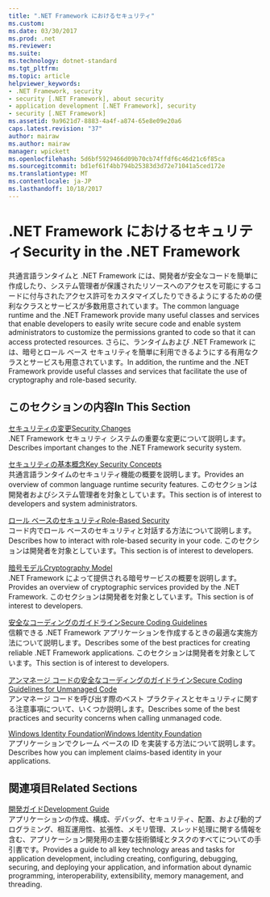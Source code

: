 ```yaml
---
title: ".NET Framework におけるセキュリティ"
ms.custom: 
ms.date: 03/30/2017
ms.prod: .net
ms.reviewer: 
ms.suite: 
ms.technology: dotnet-standard
ms.tgt_pltfrm: 
ms.topic: article
helpviewer_keywords:
- .NET Framework, security
- security [.NET Framework], about security
- application development [.NET Framework], security
- security [.NET Framework]
ms.assetid: 9a9621d7-8883-4a4f-a874-65e8e09e20a6
caps.latest.revision: "37"
author: mairaw
ms.author: mairaw
manager: wpickett
ms.openlocfilehash: 5d6bf5929466d09b70cb74ffdf6c46d21c6f85ca
ms.sourcegitcommit: bd1ef61f4bb794b25383d3d72e71041a5ced172e
ms.translationtype: MT
ms.contentlocale: ja-JP
ms.lasthandoff: 10/18/2017
---
```

# <a name="security-in-the-net-framework"></a><span data-ttu-id="e0a7e-102">.NET Framework におけるセキュリティ</span><span class="sxs-lookup"><span data-stu-id="e0a7e-102">Security in the .NET Framework</span></span>
<span data-ttu-id="e0a7e-103">共通言語ランタイムと .NET Framework には、開発者が安全なコードを簡単に作成したり、システム管理者が保護されたリソースへのアクセスを可能にするコードに付与されたアクセス許可をカスタマイズしたりできるようにするための便利なクラスとサービスが多数用意されています。</span><span class="sxs-lookup"><span data-stu-id="e0a7e-103">The common language runtime and the .NET Framework provide many useful classes and services that enable developers to easily write secure code and enable system administrators to customize the permissions granted to code so that it can access protected resources.</span></span> <span data-ttu-id="e0a7e-104">さらに、ランタイムおよび .NET Framework には、暗号とロール ベース セキュリティを簡単に利用できるようにする有用なクラスとサービスも用意されています。</span><span class="sxs-lookup"><span data-stu-id="e0a7e-104">In addition, the runtime and the .NET Framework provide useful classes and services that facilitate the use of cryptography and role-based security.</span></span>  
  
## <a name="in-this-section"></a><span data-ttu-id="e0a7e-105">このセクションの内容</span><span class="sxs-lookup"><span data-stu-id="e0a7e-105">In This Section</span></span>  
 [<span data-ttu-id="e0a7e-106">セキュリティの変更</span><span class="sxs-lookup"><span data-stu-id="e0a7e-106">Security Changes</span></span>](../../../docs/framework/security/security-changes.md)  
 <span data-ttu-id="e0a7e-107">.NET Framework セキュリティ システムの重要な変更について説明します。</span><span class="sxs-lookup"><span data-stu-id="e0a7e-107">Describes important changes to the .NET Framework security system.</span></span>  
  
 [<span data-ttu-id="e0a7e-108">セキュリティの基本概念</span><span class="sxs-lookup"><span data-stu-id="e0a7e-108">Key Security Concepts</span></span>](../../../docs/standard/security/key-security-concepts.md)  
 <span data-ttu-id="e0a7e-109">共通言語ランタイムのセキュリティ機能の概要を説明します。</span><span class="sxs-lookup"><span data-stu-id="e0a7e-109">Provides an overview of common language runtime security features.</span></span> <span data-ttu-id="e0a7e-110">このセクションは開発者およびシステム管理者を対象としています。</span><span class="sxs-lookup"><span data-stu-id="e0a7e-110">This section is of interest to developers and system administrators.</span></span>  
  
 [<span data-ttu-id="e0a7e-111">ロール ベースのセキュリティ</span><span class="sxs-lookup"><span data-stu-id="e0a7e-111">Role-Based Security</span></span>](../../../docs/standard/security/role-based-security.md)  
 <span data-ttu-id="e0a7e-112">コード内でロール ベースのセキュリティと対話する方法について説明します。</span><span class="sxs-lookup"><span data-stu-id="e0a7e-112">Describes how to interact with role-based security in your code.</span></span> <span data-ttu-id="e0a7e-113">このセクションは開発者を対象としています。</span><span class="sxs-lookup"><span data-stu-id="e0a7e-113">This section is of interest to developers.</span></span>  
  
 [<span data-ttu-id="e0a7e-114">暗号モデル</span><span class="sxs-lookup"><span data-stu-id="e0a7e-114">Cryptography Model</span></span>](../../../docs/standard/security/cryptography-model.md)  
 <span data-ttu-id="e0a7e-115">.NET Framework によって提供される暗号サービスの概要を説明します。</span><span class="sxs-lookup"><span data-stu-id="e0a7e-115">Provides an overview of cryptographic services provided by the .NET Framework.</span></span> <span data-ttu-id="e0a7e-116">このセクションは開発者を対象としています。</span><span class="sxs-lookup"><span data-stu-id="e0a7e-116">This section is of interest to developers.</span></span>  
  
 [<span data-ttu-id="e0a7e-117">安全なコーディングのガイドライン</span><span class="sxs-lookup"><span data-stu-id="e0a7e-117">Secure Coding Guidelines</span></span>](../../../docs/standard/security/secure-coding-guidelines.md)  
 <span data-ttu-id="e0a7e-118">信頼できる .NET Framework アプリケーションを作成するときの最適な実施方法について説明します。</span><span class="sxs-lookup"><span data-stu-id="e0a7e-118">Describes some of the best practices for creating reliable .NET Framework applications.</span></span> <span data-ttu-id="e0a7e-119">このセクションは開発者を対象としています。</span><span class="sxs-lookup"><span data-stu-id="e0a7e-119">This section is of interest to developers.</span></span>  
  
 [<span data-ttu-id="e0a7e-120">アンマネージ コードの安全なコーディングのガイドライン</span><span class="sxs-lookup"><span data-stu-id="e0a7e-120">Secure Coding Guidelines for Unmanaged Code</span></span>](../../../docs/framework/security/secure-coding-guidelines-for-unmanaged-code.md)  
 <span data-ttu-id="e0a7e-121">アンマネージ コードを呼び出す際のベスト プラクティスとセキュリティに関する注意事項について、いくつか説明します。</span><span class="sxs-lookup"><span data-stu-id="e0a7e-121">Describes some of the best practices and security concerns when calling unmanaged code.</span></span>  
  
 [<span data-ttu-id="e0a7e-122">Windows Identity Foundation</span><span class="sxs-lookup"><span data-stu-id="e0a7e-122">Windows Identity Foundation</span></span>](../../../docs/framework/security/index.md)  
 <span data-ttu-id="e0a7e-123">アプリケーションでクレーム ベースの ID を実装する方法について説明します。</span><span class="sxs-lookup"><span data-stu-id="e0a7e-123">Describes how you can implement claims-based identity in your applications.</span></span>  
  
## <a name="related-sections"></a><span data-ttu-id="e0a7e-124">関連項目</span><span class="sxs-lookup"><span data-stu-id="e0a7e-124">Related Sections</span></span>  
 [<span data-ttu-id="e0a7e-125">開発ガイド</span><span class="sxs-lookup"><span data-stu-id="e0a7e-125">Development Guide</span></span>](../../../docs/framework/development-guide.md)  
 <span data-ttu-id="e0a7e-126">アプリケーションの作成、構成、デバッグ、セキュリティ、配置、および動的プログラミング、相互運用性、拡張性、メモリ管理、スレッド処理に関する情報を含む、アプリケーション開発用の主要な技術領域とタスクのすべてについての手引書です。</span><span class="sxs-lookup"><span data-stu-id="e0a7e-126">Provides a guide to all key technology areas and tasks for application development, including creating, configuring, debugging, securing, and deploying your application, and information about dynamic programming, interoperability, extensibility, memory management, and threading.</span></span>
